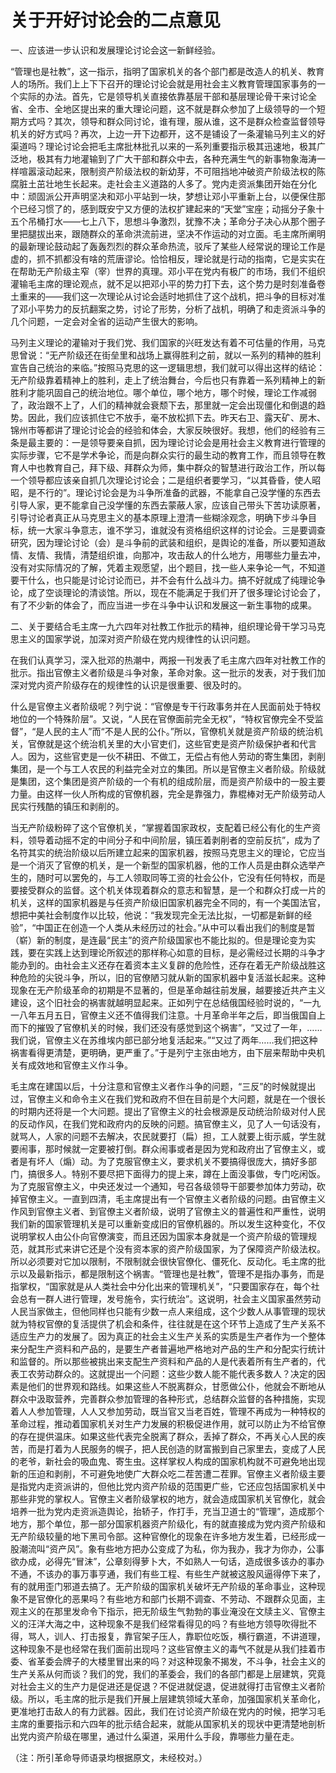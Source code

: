 # 关于开好讨论会的二点意见

一、应该进一步认识和发展理论讨论会这一新鲜经验。

“管理也是社教”，这一指示，指明了国家机关的各个部门都是改造人的机关、教育人的场所。我们上上下下召开的理论讨论会就是用社会主义教育管理国家事务的一个实际的办法。首先，它是领导机关直接依靠基层干部和基层理论骨干来讨论全省、全市、全地区提出来的重大理论问题，这不就是群众参加了上级领导的一个短期方式吗？其次，领导和群众同讨论，谁有理，服从谁，这不是群众检查监督领导机关的好方式吗？再次，上边一开下边都开，这不是铺设了一条灌输马列主义的好渠道吗？理论讨论会把毛主席批林批孔以来的一系列重要指示极其迅速地，极其广泛地，极其有力地灌输到了广大干部和群众中去，各种充满生气的新事物象海涛一样喧嚣滚动起来，限制资产阶级法权的新幼芽，不可阻挡地冲破资产阶级法权的陈腐脏土茁壮地生长起来。走社会主义道路的人多了。党内走资派集团开始在分化中：顽固派公开声明坚决和邓小平站到一块，梦想让邓小平重新上台，以便保住那个已经习惯了的，感到既安宁又方便的法权扩建起来的“天堂”宝座；动摇分子象十五个吊桶打水——七上八下，思想斗争激烈，犹豫不决；革命分子决心从那个圈子里把腿拔出来，跟随群众的革命洪流前进，坚决不作运动的对立面。毛主席所阐明的最新理论鼓动起了轰轰烈烈的群众革命热流，驳斥了某些人经常说的理论工作是虚的，抓不抓都没有啥的荒唐谬论。恰恰相反，理论就是行动的指南，它是实实在在帮助无产阶级主窄（宰）世界的真理。邓小平在党内有极广的市场，我们不组织灌输毛主席的理论观点，就不足以把邓小平的势力打下去，这个势力是时刻准备卷土重来的——我们这一次理论从讨论会适时地抓住了这个战机，把斗争的目标对准了邓小平势力的反抗翻案之势，讨论了形势，分析了战机，明确了和走资派斗争的几个问题，一定会对全省的运动产生很大的影响。

马列主义理论的灌输对于我们党、我们国家的兴旺发达有着不可估量的作用，马克思曾说：“无产阶级还在街垒里和战场上赢得胜利之前，就以一系列的精神的胜利宣告自己统治的来临。”按照马克思的这一逻辑思想，我们就可以得出这样的结论：无产阶级靠着精神上的胜利，走上了统治舞台，今后也只有靠着一系列精神上的新胜利才能巩固自己的统治地位。哪个单位，哪个地方，哪个时候，理论工作减弱了，政治跟不上了，人们的精神就会衰颓下去，那里就一定会出现僵化和倒退的趋势。因此，我们应该抓住它不放手，毫不放松抓下去。昨天右卫、露天矿、房木、锦州市等都讲了理论讨论会的经验和体会，大家反映很好。我想，他们的经验有三条是最主要的：一是领导要亲自抓，因为理论讨论会是用社会主义教育进行管理的实际步骤，它不是学术争论，而是向群众实行的最生动的教育工作，而且领导在教育人中也教育自己，拜下级、拜群众为师，集中群众的智慧进行政治工作，所以每一个领导都应该亲自抓几次理论讨论会；二是组织者要学习，“以其昏昏，使人昭昭，是不行的”。理论讨论会是为斗争所准备的武器，不能拿自己没学懂的东西去引导人家，更不能拿自己没学懂的东西去蒙蔽人家，应该自己带头下苦功读原著，引导讨论者真正从马克思主义的基本原理上澄清一些糊涂观念，明确下步斗争目标，统一大家斗争意志，谁不学习，谁就没有资格组织这样的讨论会。三是要调查研究，因为理论讨论（会）是斗争前的武装和组织，是舆论的准备，所以要知道敌情、友情、我情，清楚组织谁，向那冲，攻击敌人的什么地方，用哪些力量去冲，没有对实际情况的了解，凭着主观愿望，出个题目，找一些人来争论一气，不知道要干什么，也只能是讨论讨论而已，并不会有什么战斗力。搞不好就成了纯理论争论，成了空谈理论的清谈馆。所以，现在不能满足于我们开了很多理论讨论会了，有了不少新的体会了，而应当进一步在斗争中认识和发展这一新生事物的成果。

二、关于要结合毛主席一九六四年对社教工作批示的精神，组织理论骨干学习马克思主义的国家学说，加深对资产阶级在党内规律性的认识问题。

在我们认真学习，深入批邓的热潮中，两报一刊发表了毛主席六四年对社教工作的批示。指出官僚主义者阶级是斗争对象，革命对象。这一批示的发表，对于我们加深对党内资产阶级存在的规律性的认识是很重要、很及时的。

什么是官僚主义者阶级呢？列宁说：“官僚是专干行政事务并在人民面前处于特权地位的一个特殊阶层”。又说，“人民在官僚面前完全无权”，“特权官僚完全不受监督”，“是人民的主人”而“不是人民的公仆。”所以，官僚机关就是资产阶级的统治机关，官僚就是这个统治机关里的大小官吏们，这些官吏是资产阶级保护者和代言人。因为，这些官吏是一伙不耕田、不做工，无偿占有他人劳动的寄生集团，剥削集团，是一个与工人农民的利益完全对立的集团。所以是官僚主义者阶级。阶级就是集团，这个集团是资产阶级的一个有机的组成阶层，而是资产阶级中的一股主要力量。由这样一伙人所构成的官僚机器，完全是靠强力，靠棍棒对无产阶级劳动人民实行残酷的镇压和剥削的。

当无产阶级粉碎了这个官僚机关，“掌握着国家政权，支配着已经公有化的生产资料，领导着动摇不定的中间分子和中间阶层，镇压着剥削者的空前反抗”，成为了名符其实的统治阶级以后所建立起来的国家机器，按照马克思主义的理论，它应当是一个消灭了官僚的机关，是一个新型的国家机器，他的工作人员是由群众选举产生的，随时可以罢免的，与工人领取同等工资的社会公仆，它没有任何特权，而是要接受群众的监督。这个机关体现着群众的意志和智慧，是一个和群众打成一片的机关，这样的国家机器是与任资产阶级旧国家机器完全不同的，有一个美国法官，想把中美社会制度作以比较，他说：“我发现完全无法比拟，一切都是新鲜的经验”，“中国正在创造一个人类从未经历过的社会。”从中可以看出我们的制度是暂（崭）新的制度，是连最“民主”的资产阶级国家也不能比拟的。但是理论变为实践，要在实践上达到理论所叙述的那样称心如意的目标，是必需经过长期的斗争才能办到的。由社会主义还存在着资本主义复辟的危险性，还存在着无产阶级战胜这种危险的尖锐斗争，所以，旧的官僚陋习就从新的国家机器中复活滋长起来。这种现象在无产阶级革命的初期是不显著的，但是革命越往前发展，越要接近共产主义建设，这个旧社会的祸害就越明显起来。正如列宁在总结俄国经验时说的，“一九一八年五月五日，官僚主义还不值得我们注意。十月革命半年之后，即当俄国自上而下的摧毁了官僚机关的时候，我们还没有感觉到这个祸害”，“又过了一年，……我们说，官僚主义在苏维埃内部已部分地复活起来。”“又过了两年……我们把这种祸害看得更清楚，更明确，更严重了。”于是列宁主张由地方，由下层来帮助中央机关有成效地和官僚主义作斗争。

毛主席在建国以后，十分注意和官僚主义者作斗争的问题，“三反”的时候就提出过，官僚主义和命令主义在我们党和政府不但在目前是个大问题，就是在一个很长的时期内还将是一个大问题。提出了官僚主义的社会根源是反动统治阶级对付人民的反动作风，在我们党和政府内的反映的问题。搞官僚主义，见了人一句话没有，就骂人，人家的问题不去解决，农民就要打（扁）担，工人就要上街示威，学生就要闹事，那时候就一定要被打倒。群众闹事或者是因为党和政府出了官僚主义，或者是有坏人（煽）动。为了克服官僚主义，要求机关不要搞得很庞大，搞好多部门，搞很多人。特别不要尽把下面得力的提上来，蹲在上面没事做，专门吃闲饭。为了克服官僚主义，中央还发过一个通知，号召各级领导干部要参加体力劳动，砍掉官僚主义。一直到四清，毛主席提出有一个官僚主义者阶级的问题。由官僚主义作风到官僚主义者、到官僚主义者阶级，说明了官僚主义的普遍性和严重性，说明我们新的国家管理机关是可以重新变成旧的官僚机器的。所以发生这种变化，不仅说明掌权人由公仆向官僚演变，而且还因为国家本身就是一个资产阶级的管理规范，就其形式来讲它还是个没有资本家的资产阶级国家，为了保障资产阶级法权。所以必须要对它加以限制，不限制就会很快官僚化、僵死化、反动化。毛主席的批示以及最新指示，都是限制这个祸害。“管理也是社教”，管理不是指办事务，而是指掌权，“国家就是从人类社会中分化出来的管理机关”，“只要国家存在，每个社会总有一群人进行管理，发号施令，实行统治”。这说明，社会主义国家虽然劳动人民当家做主，但他同样也只能有少数一点人来组成，这个少数人从事管理的现状就为特权官僚的复活提供了机会和条件，往往就是在这个环节上造成了生产关系不适应生产力的发展了。因为真正的社会主义生产关系的实质是生产者作为一个整体来分配生产资料和产品的，是要生产者普遍地严格地对产品的生产和分配实行统计和监督的。所以那些被挑出来支配生产资料和产品的人是代表着所有生产者的，代表工农劳动群众的。这就提出一个问题：这些少数人能不能代表多数人？决定的因素是他们的世界观和路线。如果这些人不脱离群众，甘愿做公仆，他就会不断地从群众中汲取营养，完善群众参加管理的各种形式，总结群众监督的各种措施，实现着人人参加管理，人人又参加劳动，既当官又当老百姓，管理不再成为一种特权的革命过程，推动着国家机关对生产力发展的积极促进作用，就可以防止为不给官僚的存在提供温床。如果这些代表完全脱离了群众，丢掉了群众，不再关心人民的疾苦，而是打着为人民服务的幌子，把人民创造的财富搬到自己家里去，变成了人民的老爷，新社会的吸血鬼、寄生虫。这样掌权人构成的国家机构就不可避免地出现新的压迫和剥削，不可避免地使广大群众吃二茬苦遭二茬罪。官僚主义者阶级主要是指党内走资派讲的，但他比党内资产阶级的范围更广些，它还应包括国家机关中那些非党的掌权人。官僚主义者阶级掌权的地方，就会造成国家机关官僚化，就会培养一批为党内走资派造舆论，抬轿子，作打手，充当卫道士的“管理”，造成那个地方，那个单位，那一部分国家机器资产阶级化，有的就直接成为党内资产阶级和无产阶级较量的地下黑司令部。这种官僚化的现象在许多地方发生着，已经形成一股潮流叫“资产风”。象有些地方把办公变成了为私，你为我办，我才为你办，公事欲办成，必得先“冒沫”，公章刻得萝卜大，不如熟人一句话，造成很多该办的事办不通，不该办的事万事亨通，我们有些工程、有些生产就被这股风逼得停下来了，有的就用歪门邪道去搞了。无产阶级的国家机关破坏无产阶级的革命事业，这种现象不是官僚化的恶果吗？有些地方和部门长期不调查、不劳动、不跟群众见面，主观主义的在那里发命令下指示，把无阶级生气勃勃的事业淹没在文牍主义、官僚主义的汪洋大海之中，这种现象不是我们经常看得见的吗？有些地方领导吹得批不得，骂人，训人、打击报复，靠官架子压人，靠职位吃饭，横行霸道，不讲道理，这种现象不是也经常在我们面前出现吗？这些官僚主义的毒气不就是从我们挂着市委、省革委会牌子的大楼里冒出来的吗？对这种现象不揭发，不斗争，社会主义的生产关系从何而谈？我们的党，我们的革委会，我们的各部门都是上层建筑，究竟对社会主义的生产力是促进还是促退？不促进就促退，促进就得打击官僚主义者阶级。所以，毛主席的批示是我们开展上层建筑领域大革命，加强国家机关革命化，更准地打击敌人的有力武器。因此，我们在讨论资产阶级在党内的时候，把学习毛主席的重要指示和六四年的批示结合起来，就能从国家机关的现状中更清楚地剖析出党内资产阶级在哪里，通过什么渠道，采用什么手段，靠哪些力量在走。

（注：所引革命导师语录均根据原文，未经校对。）